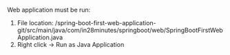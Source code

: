 Web application must be run:
1. File location: /spring-boot-first-web-application-git/src/main/java/com/in28minutes/springboot/web/SpringBootFirstWebApplication.java
2. Right click -> Run as Java Application